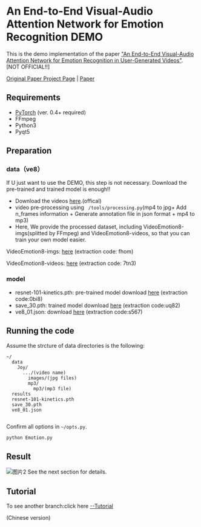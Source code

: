 # An End-to-End Visual-Audio Attention Network for Emotion Recognition DEMO



This is the demo implementation of the paper ["An End-to-End Visual-Audio Attention Network for Emotion Recognition in User-Generated Videos"](https://www.aiide.org/ojs/index.php/AAAI/article/view/5364). [NOT OFFICIAL!!]

[Original Paper Project Page](https://github.com/maysonma/VAANet) | [Paper](https://www.aiide.org/ojs/index.php/AAAI/article/view/5364)


## Requirements
* [PyTorch](http://pytorch.org/) (ver. 0.4+ required)
* FFmpeg
* Python3
* Pyqt5

## Preparation

### data（ve8）
If U just want to use the DEMO, this step is not necessary. Download the pre-trained and trained model is enough!!

* Download the videos [here](https://drive.google.com/drive/u/1/folders/0B5peJ1MHnIWGd3pFbzMyTG5BSGs).(offical)
* video pre-processing using ``` /tools/processing.py```(mp4 to jpg+ Add n_frames information + Generate annotation file in json format + mp4 to mp3)
* Here, We provide the processed dataset, including VideoEmotion8-imgs(splitted by FFmpeg) and VideoEmotion8-videos, so that you can train your own model easier.

VideoEmotion8-imgs: [here](https://pan.baidu.com/s/1NjgHAfcIKJlCVUey07XIcg) (extraction code: fhom)

VideoEmotion8-videos: [here](https://pan.baidu.com/s/10xD218Ff1aGk42Pqe_Ladg) (extraction code: 7tn3)

### model
* resnet-101-kinetics.pth:  pre-trained model download [here](https://pan.baidu.com/s/1gi01VMev8WWwMGihdbI-Ow) (extraction code:0bi8)
* save_30.pth:  trained model download [here](https://pan.baidu.com/s/1qJGtjTwh3D90uUZCh0D5Jw) (extraction code:uq82)
* ve8_01.json: download [here](https://pan.baidu.com/s/1mjCgxD82J4ORn5BtzZOqcA) (extraction code:s567)

## Running the code
Assume the strcture of data directories is the following:
```misc
~/
  data
    Joy/
      .../(video name)
        images/(jpg files)
        mp3/
          mp3/(mp3 file)
  results
  resnet-101-kinetics.pth
  save_30.pth
  ve8_01.json
  
```

Confirm all options in ```~/opts.py```.
```bash
python Emotion.py
```

## Result
![图片2](https://user-images.githubusercontent.com/60317828/129351229-7cebb23c-c1dc-4c94-a84f-b0b3394573af.png)
See the next section for details.

## Tutorial
To see another branch:click here [--Tutorial](https://github.com/Robin-WZQ/multimodel-emotion-recongnition-DEMO/tree/main)
 
(Chinese version)
